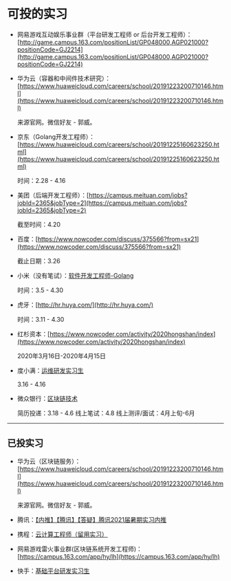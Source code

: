 # 可投的实习

- 网易游戏互动娱乐事业群（平台研发工程师 or 后台开发工程师）：[http://game.campus.163.com/positionList/GP048000,AGP021000?positionCode=GJ2214](http://game.campus.163.com/positionList/GP048000,AGP021000?positionCode=GJ2214)

- 华为云（容器和中间件技术研究）：[https://www.huaweicloud.com/careers/school/20191223200710146.html](https://www.huaweicloud.com/careers/school/20191223200710146.html)

    来源官网。微信好友 - 郭威。

- 京东（Golang开发工程师）：[https://www.huaweicloud.com/careers/school/20191225160623250.html](https://www.huaweicloud.com/careers/school/20191225160623250.html)

    时间：2.28 - 4.16

- 美团（后端开发工程师）：[https://campus.meituan.com/jobs?jobId=2365&jobType=2](https://campus.meituan.com/jobs?jobId=2365&jobType=2)

    截至时间：4.20

- 百度：[https://www.nowcoder.com/discuss/375566?from=sx21](https://www.nowcoder.com/discuss/375566?from=sx21)

    截止日期：3.26

- 小米（没有笔试）：[软件开发工程师-Golang](https://app.mokahr.com/campus_apply/xiaomi/22018#/job/4444a46f-fc79-47cd-9e05-39a086f8011e?_k=1xe4vj)

    时间：3.5 - 4.30

- 虎牙：[http://hr.huya.com/](http://hr.huya.com/)

    时间：3.11 - 4.30

- 红杉资本：[https://www.nowcoder.com/activity/2020hongshan/index](https://www.nowcoder.com/activity/2020hongshan/index)

    2020年3月16日-2020年4月15日

- 度小满：[运维研发实习生](https://app.mokahr.com/campus_apply/duxiaoman/1482?sourceToken=94740460403eb13b93f179a0e69a8587#/job/0711a659-1ec5-4821-b965-27309d032582?_k=m8hc0l)

    3.16 - 4.16

- 微众银行：[区块链技术](https://webank.cheng95.com/positions/detail?project_id=5&id=136&channel=2)

    简历投递：3.18 - 4.6
    线上笔试：4.8
    线上测评/面试：4月上旬-6月

---

## 已投实习

- 华为云（区块链服务）：[https://www.huaweicloud.com/careers/school/20191223200710146.html](https://www.huaweicloud.com/careers/school/20191223200710146.html)

    来源官网。微信好友 - 郭威。

- 腾讯：[【内推】【腾讯】【答疑】腾讯2021届暑期实习内推](https://www.nowcoder.com/discuss/379143?from=sx21)

- 携程：[云计算工程师（留用实习）](http://campus.ctrip.com/#/leftIntern)

- 网易游戏雷火事业群(区块链系统开发工程师)：[https://campus.163.com/app/hy/lh](https://campus.163.com/app/hy/lh)

- 快手：[基础平台研发实习生](https://campus.kuaishou.cn/recruit/campus/e/#/campus/share/job-info/709/vLfOBi0mOw38ar8wqZYNow%3D%3D)
